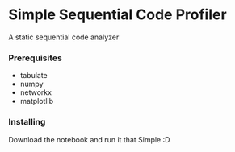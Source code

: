 # Simple Sequential Code Profiler

A static sequential code analyzer


### Prerequisites

<ul>
  <li>tabulate</li>
  <li>numpy</li>
  <li>networkx</li>
  <li>matplotlib</li>
</ul>


### Installing

Download the notebook and run it that Simple :D
